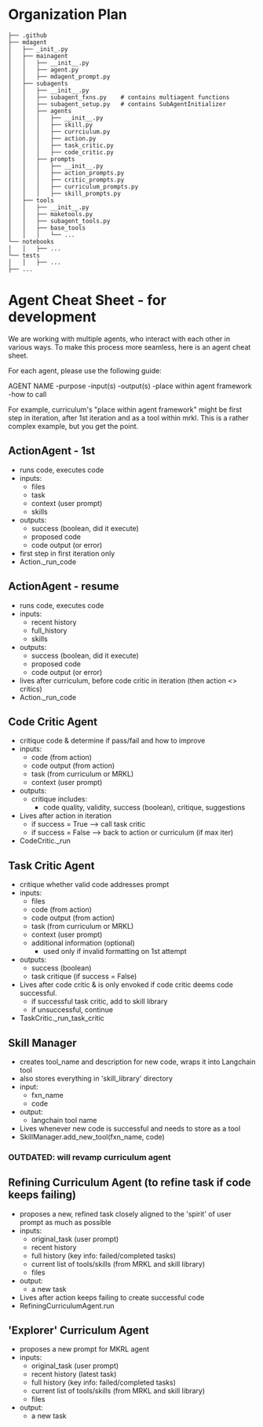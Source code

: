 # Organization Plan
```
├── .github
├── mdagent
│   ├── _init_.py
│   ├── mainagent
│   │   ├── __init__.py
│   │   ├── agent.py
│   │   ├── mdagent_prompt.py
│   ├── subagents
│   │   ├── __init__.py
│   │   ├── subagent_fxns.py    # contains multiagent functions
│   │   ├── subagent_setup.py   # contains SubAgentInitializer
│   │   ├── agents
│   │   │   ├── __init__.py
│   │   │   ├── skill.py
│   │   │   ├── currciulum.py
│   │   │   ├── action.py
│   │   │   ├── task_critic.py
│   │   │   ├── code_critic.py
│   │   ├── prompts
│   │   │   ├── __init__.py
│   │   │   ├── action_prompts.py
│   │   │   ├── critic_prompts.py
│   │   │   ├── curriculum_prompts.py
│   │   │   ├── skill_prompts.py
│   ├── tools
│   │   ├── __init__.py
│   │   ├── maketools.py
│   │   ├── subagent_tools.py
│   │   ├── base_tools
│   │   │   └── ...
└── notebooks
│   │   ├── ...
└── tests
│   │   ├── ...
├── ...
```

# Agent Cheat Sheet - for development

We are working with multiple agents, who interact with each other in various ways. To make this process more seamless, here is an agent cheat sheet.

For each agent, please use the following guide:

AGENT NAME
-purpose
-input(s)
-output(s)
-place within agent framework
-how to call

For example, curriculum's "place within agent framework" might be first step in iteration, after 1st iteration and as a tool within mrkl. This is a rather complex example, but you get the point.

## ActionAgent - 1st
- runs code, executes code
- inputs:
    - files
    - task
    - context (user prompt)
    - skills
- outputs:
    - success (boolean, did it execute)
    - proposed code
    - code output (or error)
- first step in first iteration only
- Action._run_code

## ActionAgent - resume
- runs code, executes code
- inputs:
    - recent history
    - full_history
    - skills
- outputs:
    - success (boolean, did it execute)
    - proposed code
    - code output (or error)
- lives after curriculum, before code critic in iteration (then action <> critics)
- Action._run_code

## Code Critic Agent
- critique code & determine if pass/fail and how to improve
- inputs:
    - code (from action)
    - code output (from action)
    - task (from curriculum or MRKL)
    - context (user prompt)
- outputs:
    - critique includes:
        - code quality, validity, success (boolean), critique, suggestions
- Lives after action in iteration
    - if success = True --> call task critic
    - if success = False --> back to action or curriculum (if max iter)
- CodeCritic._run

## Task Critic Agent
- critique whether valid code addresses prompt
- inputs:
    - files
    - code (from action)
    - code output (from action)
    - task (from curriculum or MRKL)
    - context (user prompt)
    - additional information (optional)
        - used only if invalid formatting on 1st attempt
- outputs:
    - success (boolean)
    - task critique (if success = False)
- Lives after code critic & is only envoked if code critic deems code successful.
    - if successful task critic, add to skill library
    - if unsuccessful, continue
- TaskCritic._run_task_critic

## Skill Manager
- creates tool_name and description for new code, wraps it into Langchain tool
- also stores everything in 'skill_library' directory
- input:
    - fxn_name
    - code
- output:
    - langchain tool name
- Lives whenever new code is successful and needs to store as a tool
- SkillManager.add_new_tool(fxn_name, code)

### OUTDATED: will revamp curriculum agent
## Refining Curriculum Agent (to refine task if code keeps failing)
- proposes a new, refined task closely aligned to the 'spirit' of user prompt as much as possible
- inputs:
    - original_task (user prompt)
    - recent history
    - full history (key info: failed/completed tasks)
    - current list of tools/skills (from MRKL and skill library)
    - files
- output:
    - a new task
- Lives after action keeps failing to create successful code
- RefiningCurriculumAgent.run

## 'Explorer' Curriculum Agent
- proposes a new prompt for MKRL agent
- inputs:
    - original_task (user prompt)
    - recent history (latest task)
    - full history (key info: failed/completed tasks)
    - current list of tools/skills (from MRKL and skill library)
    - files
- output:
    - a new task
